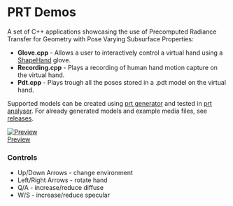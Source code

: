 # PRT Demos
A set of C++ applications showcasing the use of Precomputed Radiance Transfer for Geometry with Pose Varying Subsurface Properties:
* **Glove.cpp** - Allows a user to interactively control a virtual hand using a [ShapeHand](http://handmotioncapture.com/shapehand.html) glove.
* **Recording.cpp** - Plays a recording of human hand motion capture on the virtual hand.
* **Pdt.cpp** - Plays trough all the poses stored in a .pdt model on the virtual hand.

Supported models can be created using [prt generator](https://github.com/jaliborc/prt-generator) and tested in [prt analyser](https://github.com/jaliborc/prt-analyser). For already generated models and example media files, see [releases](https://github.com/Jaliborc/prt-demo/releases).

[![Preview](http://jaliborc.com/images/research/prt-demo.gif)](https://goo.gl/bxt1rq)  
[Preview](https://goo.gl/bxt1rq)

### Controls
* Up/Down Arrows - change environment
* Left/Right Arrows - rotate hand
* Q/A - increase/reduce diffuse
* W/S - increase/reduce specular
